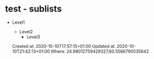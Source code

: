 # test - sublists
*   Level1
    *   Level2
        *   Level3

    Created at: 2020-10-10T17:57:15+01:00
    Updated at: 2020-10-10T21:42:13+01:00
    Where: 24.98012759429327,60.5566790535642


